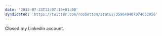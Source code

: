 ```yaml
---
date: '2013-07-23T13:07:15+01:00'
syndicated: 'https://twitter.com/roobottom/status/359649407974653956'
---
```

Closed my Linkedin account.
